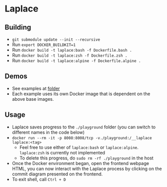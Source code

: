 # Laplace

## Building
- `git submodule update --init --recursive`
- Run `export DOCKER_BUILDKIT=1`
- Run `docker build -t laplace:bash -f Dockerfile.bash .`
- Run `docker build -t laplace:zsh -f Dockerfile.zsh .`
- Run `docker build -t laplace:alpine -f Dockerfile.alpine .`
<!-- - `mkdir build`, `cd build`, `cmake ..`, `make -j` -->

## Demos
- See examples at [folder](./examples/)
- Each example uses its own Docker image that is dependent on the above base images.

## Usage
- Laplace saves progress to the `./playground` folder (you can switch to different names in the code below)
- `docker run --rm -it -p 8008:8008/tcp -v./playground:/__laplace laplace:<tag>`
  - Feel free to use either of `laplace:bash` or `laplace:alpine`. `laplace:zsh` is currently not implemented
  - To delete this progress, do `sudo rm -rf ./playground` in the host
- Once the Docker environment began, open the frontend webpage HTML, you can now interact with the Laplace process by clicking on the
  commit diagram presented on the frontend.
- To exit shell, call `Ctrl + D`